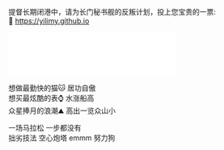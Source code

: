 提督长期闭港中，请为长门秘书舰的反叛计划，投上您宝贵的一票:  
:cake:  <https://yilimy.github.io>  

<iframe frameborder="no" border="0" marginwidth="0" marginheight="0" width=330 height=86 src="//music.163.com/outchain/player?type=2&id=458582767&auto=1&height=66"></iframe>

想做最勤快的猫:cat:  居功自傲  
想买最炫酷的表:watch:  水涨船高  
众星捧月的浪潮:mountain:  高出一览众山小  

一场马拉松 一步都没有  
拙劣技法  空心炮塔
emmm 努力狗
